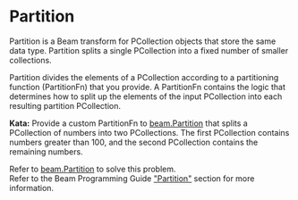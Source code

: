<!--
    Licensed to the Apache Software Foundation (ASF) under one
    or more contributor license agreements.  See the NOTICE file
    distributed with this work for additional information
    regarding copyright ownership.  The ASF licenses this file
    to you under the Apache License, Version 2.0 (the
    "License"); you may not use this file except in compliance
    with the License.  You may obtain a copy of the License at

      http://www.apache.org/licenses/LICENSE-2.0

    Unless required by applicable law or agreed to in writing,
    software distributed under the License is distributed on an
    "AS IS" BASIS, WITHOUT WARRANTIES OR CONDITIONS OF ANY
    KIND, either express or implied.  See the License for the
    specific language governing permissions and limitations
    under the License.
-->

# Partition

Partition is a Beam transform for PCollection objects that store the same data type.  Partition splits a single 
PCollection into a fixed number of smaller collections.

Partition divides the elements of a PCollection according to a partitioning function (PartitionFn) that you provide. A 
PartitionFn contains the logic that determines how to split up the elements of the input PCollection into
each resulting partition PCollection.

**Kata:** Provide a custom PartitionFn to 
[beam.Partition](https://godoc.org/github.com/apache/beam/sdks/go/pkg/beam#Partition)
that splits a PCollection of numbers into two PCollections.  The first PCollection contains numbers greater
than 100, and the second PCollection contains the remaining numbers.

<div class="hint">
    Refer to
    <a href="https://godoc.org/github.com/apache/beam/sdks/go/pkg/beam#Partition">beam.Partition</a>
    to solve this problem.
</div>

<div class="hint">
  Refer to the Beam Programming Guide
  <a href="https://beam.apache.org/documentation/programming-guide/#partition">
    "Partition"</a> section for more information.
</div>

